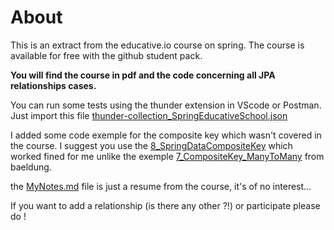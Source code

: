 # About
This is an extract from  the educative.io course on spring. The course is available for free with the github student pack.

**You will find the course in pdf and the code concerning all JPA relationships cases.**

You can run some tests using the thunder extension in VScode or Postman. Just import this file [thunder-collection_SpringEducativeSchool.json](./Code/thunder-collection_SpringEducativeSchool.json)

I added some code exemple for the composite key which wasn't covered in the course. I suggest you use the [8_SpringDataCompositeKey](./Code/8_SpringDataCompositeKey) which worked fined for me unlike the exemple [7_CompositeKey_ManyToMany](./Code/7_CompositeKey_ManyToMany) from baeldung.

the [MyNotes.md](./Code/MyNotes.md) file is just a resume from the course, it's of no interest...

If you want to add a relationship (is there any other ?!) or participate please do !